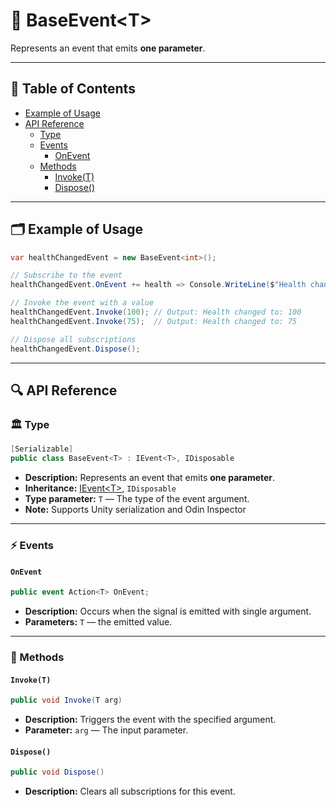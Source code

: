 # 🧩 BaseEvent&lt;T&gt;

Represents an event that emits <b>one parameter</b>.

---

## 📑 Table of Contents

- [Example of Usage](#-example-of-usage)
- [API Reference](#-api-reference)
    - [Type](#-type)
    - [Events](#-events)
        - [OnEvent](#onevent)
    - [Methods](#-methods)
        - [Invoke(T)](#invoket)
        - [Dispose()](#dispose)

---

## 🗂 Example of Usage

```csharp
var healthChangedEvent = new BaseEvent<int>();

// Subscribe to the event
healthChangedEvent.OnEvent += health => Console.WriteLine($"Health changed to: {health}");

// Invoke the event with a value
healthChangedEvent.Invoke(100); // Output: Health changed to: 100
healthChangedEvent.Invoke(75);  // Output: Health changed to: 75

// Dispose all subscriptions
healthChangedEvent.Dispose();
```

---

## 🔍 API Reference

### 🏛️ Type <div id="-type"></div>

```csharp
[Serializable]
public class BaseEvent<T> : IEvent<T>, IDisposable
```

- **Description:** Represents an event that emits <b>one parameter</b>.
- **Inheritance:** [IEvent&lt;T&gt;](IEvent%601.md), `IDisposable`
- **Type parameter:** `T` — The type of the event argument.
- **Note:** Supports Unity serialization and Odin Inspector

---

### ⚡ Events

#### `OnEvent`

```csharp
public event Action<T> OnEvent;
```

- **Description:** Occurs when the signal is emitted with single argument.
- **Parameters:** `T` — the emitted value.

---

### 🏹 Methods

#### `Invoke(T)`

```csharp
public void Invoke(T arg)
```

- **Description:** Triggers the event with the specified argument.
- **Parameter:** `arg` — The input parameter.

#### `Dispose()`

```csharp
public void Dispose()
```

- **Description:** Clears all subscriptions for this event.